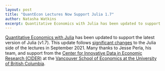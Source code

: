 ```yaml
---
layout: post
title: "QuantEcon Lectures Now Support Julia 1.7"
author: Natasha Watkins
excerpt: Quantitative Economics with Julia has been updated to support the latest version of Julia.
---
```


[Quantitative Economics with Julia](https://julia.quantecon.org/intro.html) has been updated to support the latest version of Julia (v1.7). This update follows [significant changes](https://quantecon.org/2021/09/08/julia-lectures-update.html) to the Julia side of the lectures in September 2021. Many thanks to Jesse Perla, his team, and support from the [Center for Innovative Data in Economic Research (CIDER)](https://economics.ubc.ca/cider/research-activity/#:~:text=The%20Centre%20for%20Innovative%20Data,on%20economics%20and%20related%20fields.) at the [Vancouver School of Economics at the University of British Columbia](https://economics.ubc.ca/).